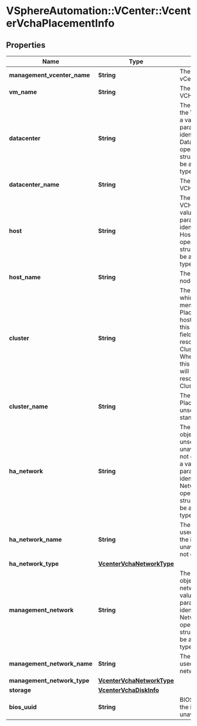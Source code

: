 # VSphereAutomation::VCenter::VcenterVchaPlacementInfo

## Properties
Name | Type | Description | Notes
------------ | ------------- | ------------- | -------------
**management_vcenter_name** | **String** | The name of the Management vCenter server of the VCHA node. | [optional] 
**vm_name** | **String** | The virtual machine name of the VCHA node. | [optional] 
**datacenter** | **String** | The identifier of the datacenter of the VCHA node. When clients pass a value of this structure as a parameter, the field must be an identifier for the resource type: Datacenter:VCenter. When operations return a value of this structure as a result, the field will be an identifier for the resource type: Datacenter:VCenter. | [optional] 
**datacenter_name** | **String** | The name of the datacenter of the VCHA node. | [optional] 
**host** | **String** | The identifier of the host of the VCHA node. When clients pass a value of this structure as a parameter, the field must be an identifier for the resource type: HostSystem:VCenter. When operations return a value of this structure as a result, the field will be an identifier for the resource type: HostSystem:VCenter. | [optional] 
**host_name** | **String** | The name of the host of the VCHA node. | [optional] 
**cluster** | **String** | The identifier of the cluster of which PlacementInfo.host is member. If unset, PlacementInfo.host is a standalone host. When clients pass a value of this structure as a parameter, the field must be an identifier for the resource type: ClusterComputeResource:VCenter. When operations return a value of this structure as a result, the field will be an identifier for the resource type: ClusterComputeResource:VCenter. | [optional] 
**cluster_name** | **String** | The name of the cluster of which PlacementInfo.host is member. If unset, PlacementInfo.host is a standalone host. | [optional] 
**ha_network** | **String** | The identifier of the Network object used for the HA network. If unset, the information is currently unavailable or the haNetwork is not configured. When clients pass a value of this structure as a parameter, the field must be an identifier for the resource type: Network:VCenter. When operations return a value of this structure as a result, the field will be an identifier for the resource type: Network:VCenter. | [optional] 
**ha_network_name** | **String** | The name of the Network object used for the HA network. If unset, the information is currently unavailable or the haNetwork is not configured. | [optional] 
**ha_network_type** | [**VcenterVchaNetworkType**](VcenterVchaNetworkType.md) |  | [optional] 
**management_network** | **String** | The identifier of the Network object used for the Management network. When clients pass a value of this structure as a parameter, the field must be an identifier for the resource type: Network:VCenter. When operations return a value of this structure as a result, the field will be an identifier for the resource type: Network:VCenter. | [optional] 
**management_network_name** | **String** | The name of the Network object used for the Management network. | [optional] 
**management_network_type** | [**VcenterVchaNetworkType**](VcenterVchaNetworkType.md) |  | [optional] 
**storage** | [**VcenterVchaDiskInfo**](VcenterVchaDiskInfo.md) |  | [optional] 
**bios_uuid** | **String** | BIOS UUID for the node. If unset, the information is currently unavailable. | [optional] 


